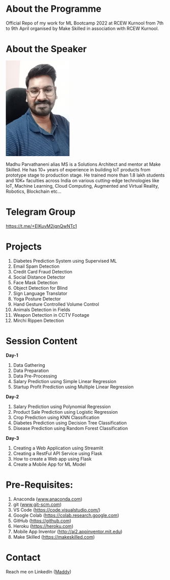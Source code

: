 # About the Programme

Official Repo of my work for ML Bootcamp  2022 at RCEW Kurnool from 7th to 9th April organised by Make Skilled in association with RCEW Kurnool.

# About the Speaker

<img src="https://raw.githubusercontent.com/madblocksgit/ETAI-2021---VSSUT-11th-aug-iot-session/main/maddy.jpg" height="300" width="200" />

Madhu Parvathaneni alias MS is a Solutions Architect and mentor at Make Skilled. He has 10+ years of experience in building IoT products from prototype stage to production stage. He trained more than 1.8 lakh students and 10K+ faculties across India on various cutting-edge technologies like IoT, Machine Learning, Cloud Computing, Augmented and Virtual Reality, Robotics, Blockchain etc...

# Telegram Group
https://t.me/+ElKuvM2jqnQwNTc1

# Projects
1. Diabetes Prediction System using Supervised ML
2. Email Spam Detection 
3. Credit Card Fraud Detection
4. Social Distance Detector
5. Face Mask Detection
6. Object Detection for Blind
7. Sign Language Translator
8. Yoga Posture Detector
9. Hand Gesture Controlled Volume Control
10. Animals Detection in Fields
11. Weapon Detection in CCTV Footage
12. Mirchi Rippen Detection

# Session Content

<b>Day-1</b>
1. Data Gathering 
2. Data Preparation
3. Data Pre-Processing
4. Salary Prediction using Simple Linear Regression
5. Startup Profit Prediction using Multiple Linear Regression

<b>Day-2</b>
1. Salary Prediction using Polynomial Regression
2. Product Sale Prediction using Logistic Regression
3. Crop Prediction using KNN Classification
4. Diabetes Prediction using Decision Tree Classification
5. Disease Prediction using Random Forest Classification

<b>Day-3</b>
1. Creating a Web Application using Streamlit
2. Creating a RestFul API Service using Flask
3. How to create a Web app using Flask
4. Create a Mobile App for ML Model


# Pre-Requisites: 

1. Anaconda (www.anaconda.com)
2. git (www.git-scm.com)
3. VS Code (https://code.visualstudio.com/)
4. Google Colab (https://colab.research.google.com)
5. GitHub (https://github.com)
6. Heroku (https://heroku.com)
7. Mobile App Inventor (http://ai2.appinventor.mit.edu)
8. Make Skilled (https://makeskilled.com)


# Contact
Reach me on LinkedIn (<a href="https://www.linkedin.com/in/madhupiot/">Maddy</a>)
